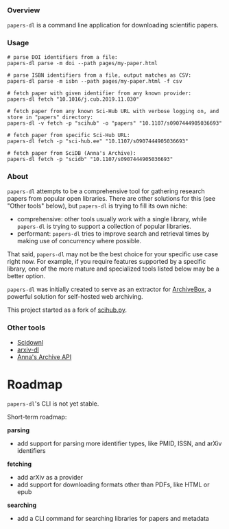 ### Overview
`papers-dl` is a command line application for downloading scientific papers.

### Usage
```shell
# parse DOI identifiers from a file:
papers-dl parse -m doi --path pages/my-paper.html

# parse ISBN identifiers from a file, output matches as CSV:
papers-dl parse -m isbn --path pages/my-paper.html -f csv

# fetch paper with given identifier from any known provider:
papers-dl fetch "10.1016/j.cub.2019.11.030"

# fetch paper from any known Sci-Hub URL with verbose logging on, and store in "papers" directory:
papers-dl -v fetch -p "scihub" -o "papers" "10.1107/s0907444905036693"

# fetch paper from specific Sci-Hub URL:
papers-dl fetch -p "sci-hub.ee" "10.1107/s0907444905036693"

# fetch paper from SciDB (Anna's Archive):
papers-dl fetch -p "scidb" "10.1107/s0907444905036693"
```

### About

`papers-dl` attempts to be a comprehensive tool for gathering research papers from popular open libraries. There are other solutions for this (see "Other tools" below), but `papers-dl` is trying to fill its own niche:

- comprehensive: other tools usually work with a single library, while `papers-dl` is trying to support a collection of popular libraries.
- performant: `papers-dl` tries to improve search and retrieval times by making use of concurrency where possible.

That said, `papers-dl` may not be the best choice for your specific use case right now. For example, if you require features supported by a specific library, one of the more mature and specialized tools listed below may be a better option.

`papers-dl` was initially created to serve as an extractor for [ArchiveBox](https://archivebox.io), a powerful solution for self-hosted web archiving.

This project started as a fork of [scihub.py](https://github.com/zaytoun/scihub.py).

### Other tools

- [Scidownl](https://pypi.org/project/scidownl/)
- [arxiv-dl](https://pypi.org/project/arxiv-dl/)
- [Anna's Archive API](https://github.com/dheison0/annas-archive-api)

# Roadmap

`papers-dl`'s CLI is not yet stable.

Short-term roadmap:

**parsing**
- add support for parsing more identifier types, like PMID, ISSN, and arXiv identifiers

**fetching**
- add arXiv as a provider
- add support for downloading formats other than PDFs, like HTML or epub

**searching**
- add a CLI command for searching libraries for papers and metadata

